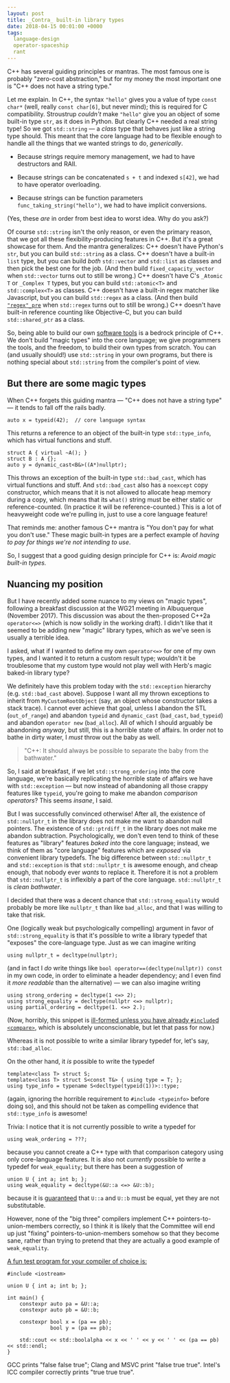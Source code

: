 ```yaml
---
layout: post
title: _Contra_ built-in library types
date: 2018-04-15 00:01:00 +0000
tags:
  language-design
  operator-spaceship
  rant
---
```


C++ has several guiding principles or mantras. The most famous one is probably "zero-cost abstraction,"
but for my money the most important one is "C++ does not have a string type."

Let me explain. In C++, the syntax `"hello"` gives you a value of type `const char*` (well, really
`const char[6]`, but never mind); this is required for C compatibility. Stroustrup *couldn't* make
`"hello"` give you an object of some built-in type `str`, as it does in Python. But clearly C++
needed a real string type! So we got `std::string` — a _class_ type that behaves just like a string
type should. This meant that the core language had to be flexible enough to handle all the things
that we wanted strings to do, _generically_.

* Because strings require memory management, we had to have destructors and RAII.

* Because strings can be concatenated `s + t` and indexed `s[42]`, we had to have operator overloading.

* Because strings can be function parameters `func_taking_string("hello")`, we had to have implicit
  conversions.

(Yes, these _are_ in order from best idea to worst idea. Why do you ask?)

Of course `std::string` isn't the only reason, or even the primary reason, that we got all these
flexibility-producing features in C++. But it's a great showcase for them. And the mantra generalizes:
C++ doesn't have Python's `str`, but you can build `std::string` as a class. C++ doesn't have a
built-in `list` type, but you can build _both_ `std::vector` and `std::list` as classes and then pick
the best one for the job. (And then build `fixed_capacity_vector` when `std::vector` turns out to
still be wrong.) C++ doesn't have C's `_Atomic T` or `_Complex T` types, but you can build
`std::atomic<T>` and `std::complex<T>` as classes. C++ doesn't have a built-in regex
matcher like Javascript, but you can build `std::regex` as a class. (And then build [`"regex"_pre`](https://github.com/hanickadot/compile-time-regular-expressions)
when `std::regex` turns out to still be wrong.) C++ doesn't have built-in reference counting
like Objective-C, but you can build `std::shared_ptr` as a class.

So, being able to build our own [software tools](https://amzn.to/2RGOTz7) is a bedrock principle of C++.
We don't build "magic types" into the core language; we give programmers the tools, and the freedom,
to build their own types from scratch. You can (and usually should!) use `std::string` in your own
programs, but there is nothing special about `std::string` from the compiler's point of view.


## But there are some magic types

When C++ forgets this guiding mantra — "C++ does not have a string type" — it tends to fall off the rails
badly.

    auto x = typeid(42);  // core language syntax

This returns a reference to an object of the built-in type `std::type_info`, which has virtual functions
and stuff.

    struct A { virtual ~A(); }
    struct B : A {};
    auto y = dynamic_cast<B&>((A*)nullptr);

This throws an exception of the built-in type `std::bad_cast`, which has virtual functions and stuff.
And `std::bad_cast` also has a `noexcept` copy constructor, which means that it is not allowed to
allocate heap memory during a copy, which means that its `what()` string must be either static or
reference-counted. (In practice it will be reference-counted.) This is a lot of heavyweight code we're
pulling in, just to use a core language feature!

That reminds me: another famous C++ mantra is "You don't pay for what you don't use." These magic
built-in types are a perfect example of _having to pay for things we're not intending to use_.

So, I suggest that a good guiding design principle for C++ is: _Avoid magic built-in types._


## Nuancing my position

But I have recently added some nuance to my views on "magic types", following a breakfast discussion
at the WG21 meeting in Albuquerque (November 2017).  This discussion was about the then-proposed C++2a
`operator<=>` (which is now solidly in the working draft). I didn't like that it seemed to be adding new 
"magic" library types, which as we've seen is usually a terrible idea.

I asked, what if I wanted to define my own `operator<=>` for one of my own types, and I wanted it to
return a custom result type; wouldn't it be troublesome that my custom type would not play well with
Herb's magic baked-in library type?

We definitely have this problem today with the `std::exception` hierarchy (e.g. `std::bad_cast` above).
Suppose I want all my thrown exceptions to inherit from `MyCustomRootObject` (say, an object whose
constructor takes a stack trace). I cannot ever achieve that goal, unless I abandon the STL (`out_of_range`)
and abandon `typeid` and `dynamic_cast` (`bad_cast`, `bad_typeid`) and abandon `operator new` (`bad_alloc`).
All of which I should arguably be abandoning _anyway_, but still, this is a horrible state of affairs.
In order not to bathe in dirty water, I _must_ throw out the baby as well.

> "C++: It should always be possible to separate the baby from the bathwater."

So, I said at breakfast, if we let `std::strong_ordering` into the core language, we're basically replicating
the horrible state of affairs we have with `std::exception` — but now instead of abandoning all those crappy
features like `typeid`, you're going to make me abandon _comparison operators_?  This seems _insane_, I said.

But I was successfully convinced otherwise!  After all, the existence of `std::nullptr_t` in the library
does not make me want to abandon null pointers.  The existence of `std::ptrdiff_t` in the library does not
make me abandon subtraction.  Psychologically, we don't even tend to think of these features as "library"
features _baked into_ the core language; instead, we think of them as "core language" features which are
_exposed_ via convenient library typedefs. The big difference between `std::nullptr_t` and `std::exception`
is that `std::nullptr_t` is awesome enough, and cheap enough, that nobody ever _wants_ to replace it.
Therefore it is not a problem that `std::nullptr_t` is inflexibly a part of the core language. `std::nullptr_t`
is _clean bathwater_.

I decided that there was a decent chance that `std::strong_equality` would probably be more like `nullptr_t`
than like `bad_alloc`, and that I was willing to take that risk.

One (logically weak but psychologically compelling) argument in favor of `std::strong_equality` is that
it's possible to write a library typedef that "exposes" the core-language type. Just as we can imagine writing

    using nullptr_t = decltype(nullptr);

(and in fact I _do_ write things like `bool operator==(decltype(nullptr)) const` in my own code, in order
to eliminate a header dependency; and I even find it _more readable_ than the alternative) — we can also
imagine writing

    using strong_ordering = decltype(1 <=> 2);
    using strong_equality = decltype(nullptr <=> nullptr);
    using partial_ordering = decltype(1. <=> 2.);

(Now, horribly, this snippet is [ill-formed unless you have already `#include`d `<compare>`](http://eel.is/c++draft/expr.spaceship#10),
which is absolutely unconscionable, but let that pass for now.)

Whereas it is not possible to write a similar library typedef for, let's say, `std::bad_alloc`.

On the other hand, it _is_ possible to write the typedef

    template<class T> struct S;
    template<class T> struct S<const T&> { using type = T; };
    using type_info = typename S<decltype(typeid(1))>::type;

(again, ignoring the horrible requirement to `#include <typeinfo>` before doing so), and this should not
be taken as compelling evidence that `std::type_info` is awesome!

Trivia: I notice that it is not currently possible to write a typedef for

    using weak_ordering = ???;

because you cannot create a C++ type with that comparison category using only core-language features.
It is also not *currently* possible to write a typedef for `weak_equality`; but there has been
a suggestion of

    union U { int a; int b; };
    using weak_equality = decltype(&U::a <=> &U::b);

because it is [guaranteed](http://eel.is/c++draft/expr.eq#3.5) that `U::a` and `U::b` must be equal,
yet they are not substitutable.

However, none of the "big three" compilers implement C++ pointers-to-union-members correctly,
so I think it is likely that the Committee will end up just "fixing" pointers-to-union-members somehow
so that they become sane, rather than trying to pretend that they are actually a good example of
`weak_equality`.

[A fun test program for your compiler of choice is:](https://wandbox.org/permlink/7TcTDdFS4kmTlVtD)


    #include <iostream>

    union U { int a; int b; };

    int main() {
        constexpr auto pa = &U::a;
        constexpr auto pb = &U::b;

        constexpr bool x = (pa == pb);
                  bool y = (pa == pb);

        std::cout << std::boolalpha << x << ' ' << y << ' ' << (pa == pb) << std::endl;
    }


GCC prints "false false true"; Clang and MSVC print "false true true".
Intel's ICC compiler correctly prints "true true true".

